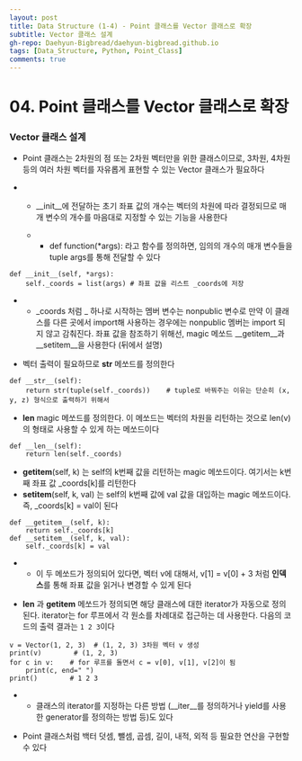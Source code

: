 ```yaml
---
layout: post
title: Data Structure (1-4) - Point 클래스를 Vector 클래스로 확장
subtitle: Vector 클래스 설계
gh-repo: Daehyun-Bigbread/daehyun-bigbread.github.io
tags: [Data_Structure, Python, Point_Class]
comments: true
---
```


# 04. Point 클래스를 Vector 클래스로 확장

### Vector 클래스 설계

- Point 클래스는 2차원의 점 또는 2차원 벡터만을 위한 클래스이므로, 3차원, 4차원 등의 여러 차원 벡터를 자유롭게 표현할 수 있는 Vector 클래스가 필요하다
  
- - __init__에 전달하는 초기 좌표 값의 개수는 벡터의 차원에 따라 결정되므로 매개 변수의 개수를 마음대로 지정할 수 있는 기능을 사용한다

  - - def function(*args): 라고 함수를 정의하면, 임의의 개수의 매개 변수들을 tuple args를 통해 전달할 수 있다

```
def __init__(self, *args):
    self._coords = list(args) # 좌표 값을 리스트 _coords에 저장
```

- - _coords 처럼 _ 하나로 시작하는 멤버 변수는 nonpublic 변수로 만약 이 클래스를 다른 곳에서 import해 사용하는 경우에는 nonpublic 멤버는 import 되지 않고 감춰진다. 좌표 값을 참조하기 위해선, magic 메쏘드 __getitem__과 __setitem__을 사용한다 (뒤에서 설명)

- 벡터 출력이 필요하므로 __str__ 메쏘드를 정의한다

```
def __str__(self):
    return str(tuple(self._coords))    # tuple로 바꿔주는 이유는 단순히 (x, y, z) 형식으로 출력하기 위해서 
```

- __len__ magic 메쏘드를 정의한다. 이 메쏘드는 벡터의 차원을 리턴하는 것으로 len(v)의 형태로 사용할 수 있게 하는 메쏘드이다

```
def __len__(self):
    return len(self._coords)
```

- __getitem__(self, k) 는 self의 k번째 값을 리턴하는 magic 메쏘드이다. 여기서는 k번째 좌표 값 _coords[k]를 리턴한다
- __setitem__(self, k, val) 는 self의 k번째 값에 val 값을 대입하는 magic 메쏘드이다. 즉, _coords[k] = val이 된다

```
def __getitem__(self, k):
    return self._coords[k]
def __setitem__(self, k, val):
    self._coords[k] = val
```

- - 이 두 메쏘드가 정의되어 있다면, 벡터 v에 대해서, v[1] = v[0] + 3 처럼 **인덱스**를 통해 좌표 값을 읽거나 변경할 수 있게 된다

- __len__ 과 __getitem__ 메쏘드가 정의되면 해당 클래스에 대한 iterator가 자동으로 정의된다. iterator는 for 루프에서 각 원소를 차례대로 접근하는 데 사용한다. 다음의 코드의 출력 결과는 `1 2 3`이다

```
v = Vector(1, 2, 3)  # (1, 2, 3) 3차원 벡터 v 생성
print(v)        # (1, 2, 3)
for c in v:    # for 루프를 돌면서 c = v[0], v[1], v[2]이 됨
    print(c, end=" ")
print()        # 1 2 3
```

- - 클래스의 iterator를 지정하는 다른 방법 (__iter__를 정의하거나 yield를 사용한 generator를 정의하는 방법 등)도 있다 

- Point 클래스처럼 백터 덧셈, 뺄셈, 곱셈, 길이, 내적, 외적 등 필요한 연산을 구현할 수 있다
